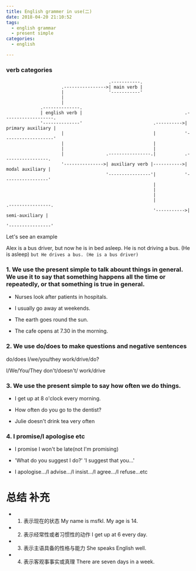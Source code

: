 ```yaml
---
title: English grammer in use(二)
date: 2018-04-20 21:10:52
tags: 
  - english grammar
  - present simple 
categories:
  - english

---
```


### verb categories 


										   .-----------.
						 .---------------->| main verb |
						 |                 '-----------'
						 |
						 |
				 .--------------.
				 | english verb |                                       .-------------------.
				 '--------------'                           .---------->| primary auxiliary |
						 |                                  |           '-------------------'
						 |                                  |
						 |                                  |
						 |                .----------------.|           .-----------------.
						 '--------------->| auxiliary verb |----------->| modal auxiliary |
										  '----------------'|           '-----------------'
															|
															|
															|
															|            .----------------.
															'----------->| semi-auxiliary |
																		 '----------------'

Let's see an example  

Alex is a bus driver, but now he is in bed asleep. He is not driving a bus. (He is asleep)  `but He drives a bus. (He is a bus driver)`  

### 1. We use the present simple to talk abount things in general. We use it to say that something happens all the time or repeatedly, or that something is true in general.  

- Nurses look after patients in hospitals.  

- I usually go away at weekends.  

- The earth goes round the sun.  

- The cafe opens at 7.30 in the morning.  


### 2. We use do/does to make questions and negative sentences

do/does I/we/you/they  work/drive/do?  

I/We/You/They  don't/doesn't/ work/drive  

### 3. We use the present simple to say how often we do things.
- I get up at 8 o'clock every morning.  

- How often do you go to the dentist?  

- Julie doesn't drink tea very often  

### 4. I promise/I apologise etc
- I promise I won't be late(not I'm promising)  

- 'What do you suggest I do?' 'I suggest that you...'  

- I apologise.../I advise.../I insist.../I agree.../I refuse...etc  

# 总结 补充
- 1. 表示现在的状态   My name is msfkl. My age is 14.

- 2. 表示经常性或者习惯性的动作 I get up at 6 every day.  

- 3. 表示主语具备的性格与能力   She speaks English well.  

- 4. 表示客观事事实或真理     There are seven days in a week.  




